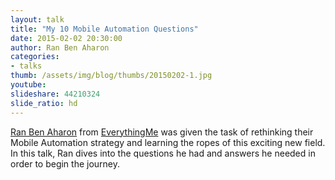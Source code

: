 ```yaml
---
layout: talk
title: "My 10 Mobile Automation Questions"
date: 2015-02-02 20:30:00
author: Ran Ben Aharon
categories:
- talks
thumb: /assets/img/blog/thumbs/20150202-1.jpg
youtube:
slideshare: 44210324
slide_ratio: hd
---
```


[Ran Ben Aharon] from [EverythingMe] was given the task of rethinking their Mobile Automation strategy and learning the ropes of this exciting new field. In this talk, Ran dives into the questions he had and answers he needed in order to begin the journey.

[Ran Ben Aharon]: http://ranbena.com
[EverythingMe]: http://everything.me
